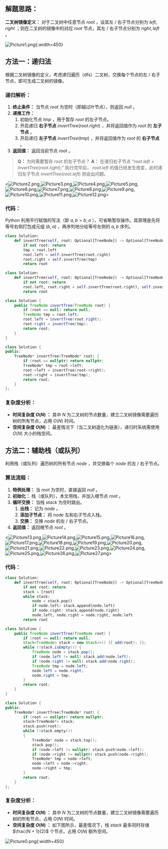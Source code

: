 ## 解题思路：

**二叉树镜像定义：** 对于二叉树中任意节点 $root$ ，设其左 / 右子节点分别为 $left, right$ ；则在二叉树的镜像中的对应 $root$ 节点，其左 / 右子节点分别为 $right, left$ 。

![Picture1.png](https://pic.leetcode-cn.com/20717714d97fa04d509e4f0525a3089efefc2ea02cc08ce92b77978e9b51f15f-Picture1.png){:width=450}

## 方法一：递归法

根据二叉树镜像的定义，考虑递归遍历（dfs）二叉树，交换每个节点的左 / 右子节点，即可生成二叉树的镜像。

### 递归解析：

1. **终止条件：** 当节点 $root$ 为空时（即越过叶节点），则返回 $null$ 。
2. **递推工作：**
   1. 初始化节点 $tmp$ ，用于暂存 $root$ 的左子节点。
   2. 开启递归 **右子节点** $invertTree(root.right)$ ，并将返回值作为 $root$ 的 **左子节点** 。
   3. 开启递归 **左子节点** $invertTree(tmp)$ ，并将返回值作为 $root$ 的 **右子节点** 。
3. **返回值：** 返回当前节点 $root$ 。

> **Q：** 为何需要暂存 $root$ 的左子节点？
> **A：** 在递归右子节点 “$root.left = invertTree(root.right);$” 执行完毕后， $root.left$ 的值已经发生改变，此时递归左子节点 $invertTree(root.left)$ 则会出问题。

<![Picture2.png](https://pic.leetcode-cn.com/c252a2c9792a0998d0560be8e882db3ad1f2e106b0d56c76fdfef219e55e4ea3-Picture2.png),![Picture3.png](https://pic.leetcode-cn.com/3cbcd2849f6ff770d6da0b833b12e301cc5f0a7f9ac6bd42cb10d05485c2d556-Picture3.png),![Picture4.png](https://pic.leetcode-cn.com/cd0030363c59130f0148c10ae2429315df94ad0784eb770d7754ee6dc7c18a99-Picture4.png),![Picture5.png](https://pic.leetcode-cn.com/bb5609047b8d25d3ecd025788f91cf20c32dcdb2c1567ec765d47aa75b5e4312-Picture5.png),![Picture6.png](https://pic.leetcode-cn.com/43eece405220d52a5e988d521858b80f26974157fa2e8a8a9ae4be24ad516e3c-Picture6.png),![Picture7.png](https://pic.leetcode-cn.com/507baf32a66f6c69eaba911c177e69591f1e7fed82d5c0cd31632d03b6d0cb73-Picture7.png),![Picture8.png](https://pic.leetcode-cn.com/fe80c840e08c4c2778f1fc784729721212bf5a626c94f13828c5bd13ff834646-Picture8.png),![Picture9.png](https://pic.leetcode-cn.com/44d8152ca5f18dcefa70eae07ca544ce45c83dd3d6bed5a8954e5bf2b0591b82-Picture9.png),![Picture10.png](https://pic.leetcode-cn.com/9f1205d9bf6419c18e88de1494ca67d1328184d7fc3a7b10ea2d18b2f192831c-Picture10.png),![Picture11.png](https://pic.leetcode-cn.com/c15e0ee4b1aaf37219c05c1663947159d92ce8315cd08e373db72ed76a8faf28-Picture11.png),![Picture12.png](https://pic.leetcode-cn.com/8004f1d71e6cdf27463fd4b88fffa73570bcfc59b368e7b45c71d63cfbb57c22-Picture12.png)>

### 代码：

Python 利用平行赋值的写法（即 $a, b = b, a$ ），可省略暂存操作。其原理是先将等号右侧打包成元组 $(b,a)$ ，再序列地分给等号左侧的 $a, b$ 序列。

```Python []
class Solution:
    def invertTree(self, root: Optional[TreeNode]) -> Optional[TreeNode]:
        if not root: return
        tmp = root.left
        root.left = self.invertTree(root.right)
        root.right = self.invertTree(tmp)
        return root
```

```Python []
class Solution:
    def invertTree(self, root: Optional[TreeNode]) -> Optional[TreeNode]:
        if not root: return
        root.left, root.right = self.invertTree(root.right), self.invertTree(root.left)
        return root
```

```Java []
class Solution {
    public TreeNode invertTree(TreeNode root) {
        if (root == null) return null;
        TreeNode tmp = root.left;
        root.left = invertTree(root.right);
        root.right = invertTree(tmp);
        return root;
    }
}
```

```C++ []
class Solution {
public:
    TreeNode* invertTree(TreeNode* root) {
        if (root == nullptr) return nullptr;
        TreeNode* tmp = root->left;
        root->left = invertTree(root->right);
        root->right = invertTree(tmp);
        return root;
    }
};
```

### 复杂度分析：

- **时间复杂度 $O(N)$ ：** 其中 $N$ 为二叉树的节点数量，建立二叉树镜像需要遍历树的所有节点，占用 $O(N)$ 时间。
- **空间复杂度 $O(N)$ ：** 最差情况下（当二叉树退化为链表），递归时系统需使用 $O(N)$ 大小的栈空间。

## 方法二：辅助栈（或队列）

利用栈（或队列）遍历树的所有节点 $node$ ，并交换每个 $node$ 的左 / 右子节点。

### 算法流程：

1. **特例处理：** 当 $root$ 为空时，直接返回 $null$ 。
2. **初始化：** 栈（或队列），本文用栈，并加入根节点 $root$ 。
3. **循环交换：** 当栈 $stack$ 为空时跳出。
   1. **出栈：** 记为 $node$ 。
   2. **添加子节点：** 将 $node$ 左和右子节点入栈。
   3. **交换：** 交换 $node$ 的左 / 右子节点。
4. **返回值：** 返回根节点 $root$ 。

<![Picture13.png](https://pic.leetcode-cn.com/81331bdc63b4c5d6c86463656ba00132496eaf099575b2e18221d6e048661d37-Picture13.png),![Picture14.png](https://pic.leetcode-cn.com/99b4c84f372970f8d80c06f34fba5f0749595bdac93778a50053be6f541cfa0d-Picture14.png),![Picture15.png](https://pic.leetcode-cn.com/5503d4ed061383c4e2c01434ce1915d1f8c6fe3c4012cdf4abcdfc3ec86060e2-Picture15.png),![Picture16.png](https://pic.leetcode-cn.com/d9f0b2915de7a92e085ea02560b07b415fd037ac7eefb75771210662ed8f78b4-Picture16.png),![Picture17.png](https://pic.leetcode-cn.com/c8153b754fafb628ad4c1ed9c18e3aabc5f90d21edf5a44ec0ced28fd7d47ac6-Picture17.png),![Picture18.png](https://pic.leetcode-cn.com/861a0a9ba4447757052e2c3e5024fb1cc22b51b851e0adf529c98a9c81127302-Picture18.png),![Picture19.png](https://pic.leetcode-cn.com/7f8cee99b8b07eda3e6e1eb492e046a001081fe50ea41d69856c8997a456afbc-Picture19.png),![Picture20.png](https://pic.leetcode-cn.com/ead0526a3bce7844986c50ba9d8b84b88e5de99f3cf24bc8f875b09388f9c10e-Picture20.png),![Picture21.png](https://pic.leetcode-cn.com/d760f2955e791989e7bea2c8cf5215cc3f37174d7549cc9568624297d9454e80-Picture21.png),![Picture22.png](https://pic.leetcode-cn.com/c45fbb856ba6dc8e482eefad674ce762fb5051a9ddcf04c20d7d95765aa0d268-Picture22.png),![Picture23.png](https://pic.leetcode-cn.com/b0c2b30dbfff1f95c6c23346ee4a7be585d6e6e88316de09f6ea26af175f3d02-Picture23.png),![Picture24.png](https://pic.leetcode-cn.com/5f53c023643258091591e0b9b59140592bbb295a64729f479f5c9381e2be6d68-Picture24.png),![Picture25.png](https://pic.leetcode-cn.com/e70dfd905f7f6940675941ef3380cf6fbf46bea448fbfba79b781816f78c841e-Picture25.png),![Picture26.png](https://pic.leetcode-cn.com/08705f9b4b36ee742cb09aca06303f458699b029dfba1b520f2374d7909322ee-Picture26.png),![Picture27.png](https://pic.leetcode-cn.com/d2f65256baa602a1b85e0d92c5a93c239ca96a1119196eda4140b1dfbbb4f1d3-Picture27.png)>

### 代码：

```Python []
class Solution:
    def invertTree(self, root: Optional[TreeNode]) -> Optional[TreeNode]:
        if not root: return
        stack = [root]
        while stack:
            node = stack.pop()
            if node.left: stack.append(node.left)
            if node.right: stack.append(node.right)
            node.left, node.right = node.right, node.left
        return root
```

```Java []
class Solution {
    public TreeNode invertTree(TreeNode root) {
        if (root == null) return null;
        Stack<TreeNode> stack = new Stack<>() {{ add(root); }};
        while (!stack.isEmpty()) {
            TreeNode node = stack.pop();
            if (node.left != null) stack.add(node.left);
            if (node.right != null) stack.add(node.right);
            TreeNode tmp = node.left;
            node.left = node.right;
            node.right = tmp;
        }
        return root;
    }
}
```

```C++ []
class Solution {
public:
    TreeNode* invertTree(TreeNode* root) {
        if (root == nullptr) return nullptr;
        stack<TreeNode*> stack;
        stack.push(root);
        while (!stack.empty())
        {
            TreeNode* node = stack.top();
            stack.pop();
            if (node->left != nullptr) stack.push(node->left);
            if (node->right != nullptr) stack.push(node->right);
            TreeNode* tmp = node->left;
            node->left = node->right;
            node->right = tmp;
        }
        return root;
    }
};
```

### 复杂度分析：

- **时间复杂度 $O(N)$ ：** 其中 $N$ 为二叉树的节点数量，建立二叉树镜像需要遍历树的所有节点，占用 $O(N)$ 时间。
- **空间复杂度 $O(N)$ ：** 如下图所示，最差情况下，栈 $stack$ 最多同时存储 $\frac{N + 1}{2}$ 个节点，占用 $O(N)$ 额外空间。

![Picture0.png](https://pic.leetcode-cn.com/1614450330-bTAcyj-Picture0.png){:width=450}

